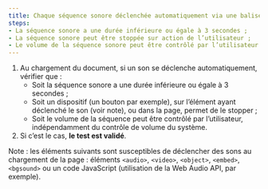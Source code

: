 ```yaml
---
title: Chaque séquence sonore déclenchée automatiquement via une balise `<object>`, `<video>`, `<audio>`, `<embed>`, `<bgsound>` ou un code JavaScript vérifie-t-elle une de ces conditions ?
steps:
- La séquence sonore a une durée inférieure ou égale à 3 secondes ;
- La séquence sonore peut être stoppée sur action de l’utilisateur ;
- Le volume de la séquence sonore peut être contrôlé par l’utilisateur indépendamment du contrôle de volume du système.
---
```


1. Au chargement du document, si un son se déclenche automatiquement, vérifier que :
      * Soit la séquence sonore a une durée inférieure ou égale à 3 secondes ;
      * Soit un dispositif (un bouton par exemple), sur l’élément ayant déclenché le son (voir note), ou dans la page, permet de le stopper ;
      * Soit le volume de la séquence peut être contrôlé par l’utilisateur, indépendamment du contrôle de volume du système.
2. Si c’est le cas, **le test est validé**.

Note : les éléments suivants sont susceptibles de déclencher des sons au chargement de la page : éléments `<audio>`, `<video>`, `<object>`, `<embed>`, `<bgsound>` ou un code JavaScript (utilisation de la Web Audio API, par exemple).
